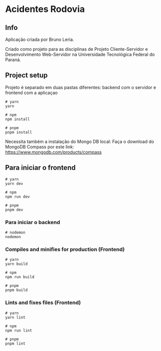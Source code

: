 # Acidentes Rodovia

## Info

Aplicação criada por Bruno Leria.

Criado como projeto para as
disciplinas de Projeto Cliente-Servidor e Desenvolvimento Web-Servidor na Universidade Tecnológica Federal do
Paraná.

## Project setup

Projeto é separado em duas pastas diferentes: backend com o servidor e frontend com a aplicaçao

```
# yarn
yarn

# npm
npm install

# pnpm
pnpm install

```

Necessita também a instalação do Mongo DB local:
Faça o download do MongoDB Compass por este link: https://www.mongodb.com/products/compass

## Para iniciar o frontend

```
# yarn
yarn dev

# npm
npm run dev

# pnpm
pnpm dev
```

### Para iniciar o backend

```
# nodemon
nodemon

```

### Compiles and minifies for production (Frontend)

```
# yarn
yarn build

# npm
npm run build

# pnpm
pnpm build
```

### Lints and fixes files (Frontend)

```
# yarn
yarn lint

# npm
npm run lint

# pnpm
pnpm lint
```
